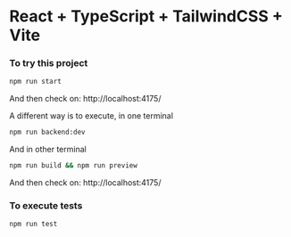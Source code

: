 # React + TypeScript + TailwindCSS + Vite

### To try this project

```bash
npm run start
```
And then check on: http://localhost:4175/

A different way is to execute, in one terminal
```bash
npm run backend:dev
```

And in other terminal
```bash
npm run build && npm run preview
```

And then check on: http://localhost:4175/

### To execute tests
```bash
npm run test
```